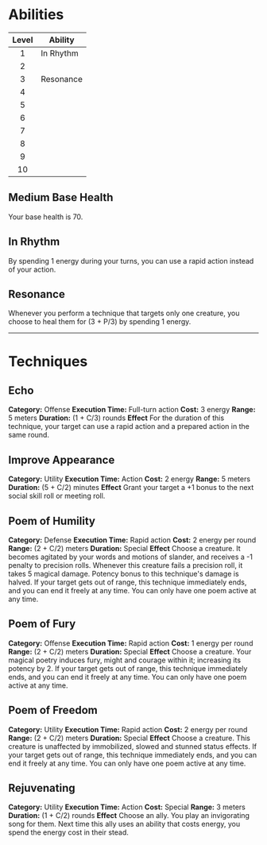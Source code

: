 # Abilities
| Level | Ability   |
| :---: | --------- |
|   1   | In Rhythm |
|   2   |           |
|   3   | Resonance |
|   4   |           |
|   5   |           |
|   6   |           |
|   7   |           |
|   8   |           |
|   9   |           |
|  10   |           |
## Medium Base Health
Your base health is 70.

## In Rhythm
By spending 1 energy during your turns, you can use a rapid action instead of your action. 

## Resonance
Whenever you perform a technique that targets only one creature, you choose to heal them for (3 + P/3) by spending 1 energy. 

---
# Techniques
## Echo
**Category:** Offense
**Execution Time:** Full-turn action
**Cost:** 3 energy
**Range:** 5 meters
**Duration:** (1 + C/3) rounds
**Effect**
	For the duration of this technique, your target can use a rapid action and a prepared action in the same round.

## Improve Appearance
**Category:** Utility
**Execution Time:** Action
**Cost:** 2 energy
**Range:** 5 meters
**Duration:** (5 + C/2) minutes
**Effect**
	Grant your target a +1 bonus to the next social skill roll or meeting roll. 

## Poem of Humility
**Category:** Defense
**Execution Time:** Rapid action
**Cost:** 2 energy per round
**Range:** (2 + C/2) meters
**Duration:** Special
**Effect**
	Choose a creature. It becomes agitated by your words and motions of slander, and receives a -1 penalty to precision rolls. Whenever this creature fails a precision roll, it takes 5 magical damage. Potency bonus to this technique's damage is halved. 
	If your target gets out of range, this technique immediately ends, and you can end it freely at any time.
	You can only have one poem active at any time.

## Poem of Fury
**Category:** Offense
**Execution Time:** Rapid action
**Cost:** 1 energy per round
**Range:** (2 + C/2) meters
**Duration:** Special
**Effect**
	Choose a creature. Your magical poetry induces fury, might and courage within it; increasing its potency by 2. 
	If your target gets out of range, this technique immediately ends, and you can end it freely at any time.
	You can only have one poem active at any time.

## Poem of Freedom
**Category:** Utility
**Execution Time:** Rapid action
**Cost:** 2 energy per round
**Range:** (2 + C/2) meters
**Duration:** Special
**Effect**
	Choose a creature. This creature is unaffected by immobilized, slowed and stunned status effects.
	If your target gets out of range, this technique immediately ends, and you can end it freely at any time.
	You can only have one poem active at any time.

## Rejuvenating
**Category:** Utility
**Execution Time:** Action 
**Cost:** Special
**Range:** 3 meters
**Duration:** (1 + C/2) rounds
**Effect**
	Choose an ally. You play an invigorating song for them. Next time this ally uses an ability that costs energy, you spend the energy cost in their stead.
